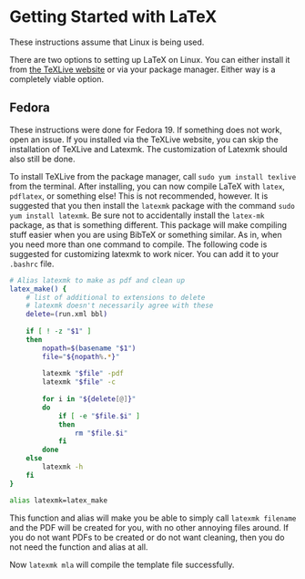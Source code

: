 Getting Started with LaTeX
==========================

These instructions assume that Linux is being used.

There are two options to setting up LaTeX on Linux.
You can either install it from [the TeXLive website](http://www.tug.org/texlive/) or via your package manager.
Either way is a completely viable option.

Fedora
------

These instructions were done for Fedora 19.
If something does not work, open an issue.
If you installed via the TeXLive website, you can skip the installation of TeXLive and Latexmk.
The customization of Latexmk should also still be done.

To install TeXLive from the package manager, call `sudo yum install texlive` from the terminal.
After installing, you can now compile LaTeX with `latex`, `pdflatex`, or something else!
This is not recommended, however.
It is suggested that you then install the `latexmk` package with the command `sudo yum install latexmk`.
Be sure not to accidentally install the `latex-mk` package, as that is something different.
This package will make compiling stuff easier when you are using BibTeX or something similar.
As in, when you need more than one command to compile.
The following code is suggested for customizing latexmk to work nicer.
You can add it to your `.bashrc` file.

```bash
# Alias latexmk to make as pdf and clean up
latex_make() {
	# list of additional to extensions to delete
	# latexmk doesn't necessarily agree with these
	delete=(run.xml bbl)
	
	if [ ! -z "$1" ]
	then
		nopath=$(basename "$1")
		file="${nopath%.*}"
		
		latexmk "$file" -pdf
		latexmk "$file" -c
		
		for i in "${delete[@]}"
		do
			if [ -e "$file.$i" ]
			then
				rm "$file.$i"
			fi
		done
	else
		latexmk -h
	fi
}

alias latexmk=latex_make
```

This function and alias will make you be able to simply call `latexmk filename` and the PDF will be created for you, with no other annoying files around.
If you do not want PDFs to be created or do not want cleaning, then you do not need the function and alias at all.

Now `latexmk mla` will compile the template file successfully.
